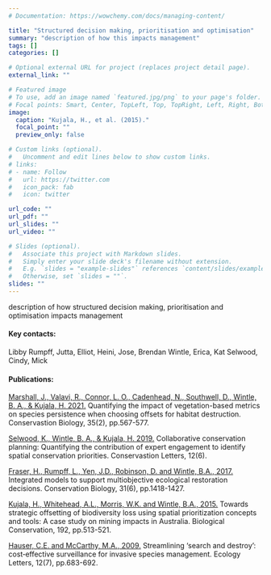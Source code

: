 ```yaml
---
# Documentation: https://wowchemy.com/docs/managing-content/

title: "Structured decision making, prioritisation and optimisation"
summary: "description of how this impacts management"
tags: []
categories: []

# Optional external URL for project (replaces project detail page).
external_link: ""

# Featured image
# To use, add an image named `featured.jpg/png` to your page's folder.
# Focal points: Smart, Center, TopLeft, Top, TopRight, Left, Right, BottomLeft, Bottom, BottomRight.
image:
  caption: "Kujala, H., et al. (2015)."
  focal_point: ""
  preview_only: false

# Custom links (optional).
#   Uncomment and edit lines below to show custom links.
# links:
# - name: Follow
#   url: https://twitter.com
#   icon_pack: fab
#   icon: twitter

url_code: ""
url_pdf: ""
url_slides: ""
url_video: ""

# Slides (optional).
#   Associate this project with Markdown slides.
#   Simply enter your slide deck's filename without extension.
#   E.g. `slides = "example-slides"` references `content/slides/example-slides.md`.
#   Otherwise, set `slides = ""`.
slides: ""
---
```


description of how structured decision making, prioritisation and optimisation impacts management


#### Key contacts:
Libby Rumpff, Jutta, Elliot, Heini, Jose, Brendan Wintle, Erica, Kat Selwood, Cindy, Mick

#### Publications:
[Marshall, J.,  Valavi, R., Connor, L. O., Cadenhead, N., Southwell, D., Wintle, B. A., & Kujala, H. 2021.](https://conbio.onlinelibrary.wiley.com/doi/full/10.1111/cobi.13600?casa_token=dsEN3aR-GTkAAAAA%3AdeGRA0bonCT11XO9kQ_GFd8ddwO7OQ1ZJaIhOhE5_7iVayxLhPdY2-s8gJpumQxO9MrSheWQX_fFcw) Quantifying the impact of vegetation-based metrics on species persistence when choosing offsets for habitat destruction. Conservastion Biology, 35(2), pp.567-577.

[Selwood, K., Wintle, B. A., & Kujala, H. 2019.](https://conbio.onlinelibrary.wiley.com/doi/full/10.1111/conl.12673) Collaborative conservation planning: Quantifying the contribution of expert engagement to identify spatial conservation priorities. Conservastion Letters, 12(6).

[Fraser, H., Rumpff, L., Yen, J.D., Robinson, D. and Wintle, B.A., 2017.](https://conbio.onlinelibrary.wiley.com/doi/full/10.1111/cobi.12939?casa_token=xNR94UC4jU0AAAAA%3AQX8A58jKosb3lOj35f1bWO3tIoNsRgeB7Dv3sjLFonD5elBsKx5NgffyAf1kngO9Vf1Z97OYes78ww) Integrated models to support multiobjective ecological restoration decisions. Conservation Biology, 31(6), pp.1418-1427.

[Kujala, H., Whitehead, A.L., Morris, W.K. and Wintle, B.A., 2015.](https://www.sciencedirect.com/science/article/pii/S0006320715300653) Towards strategic offsetting of biodiversity loss using spatial prioritization concepts and tools: A case study on mining impacts in Australia. Biological Conservation, 192, pp.513-521.

[Hauser, C.E. and McCarthy, M.A., 2009.](https://onlinelibrary.wiley.com/doi/full/10.1111/j.1461-0248.2009.01323.x?casa_token=opHPcF-aNtUAAAAA%3ARqBTDZFUvZ0UnEr4dqGgAGd1F4V535FpxGY9FUfE6ecvPWpeXZAyAXTam69atk29r3EbGwxLK1KuPg) Streamlining ‘search and destroy’: cost‐effective surveillance for invasive species management. Ecology Letters, 12(7), pp.683-692.

